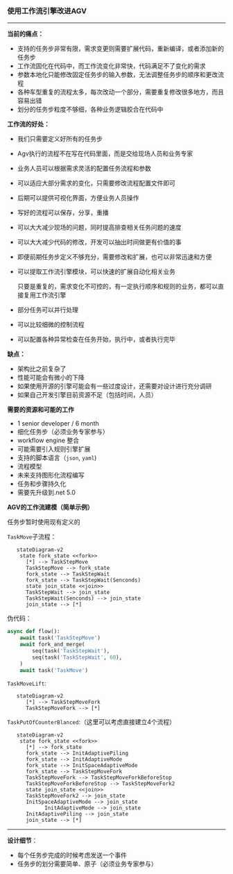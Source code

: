 ### 使用工作流引擎改进AGV

------

**当前的痛点：**

- 支持的任务步非常有限，需求变更则需要扩展代码，重新编译，或者添加新的任务步
- 工作流固化在代码中，而工作流变化非常快，代码满足不了变化的需求
- 参数本地化只能修改固定任务步的输入参数，无法调整任务步的顺序和更改流程
- 各种车型重复的流程太多，每次改动一个部分，需要重复修改很多地方，而且容易出错
- 划分的任务步粒度不够细，各种业务逻辑胶合在代码中

**工作流的好处：**

- 我们只需要定义好所有的任务步

- Agv执行的流程不在写在代码里面，而是交给现场人员和业务专家

- 业务人员可以根据需求灵活的配置任务流程和参数

- 可以适应大部分需求的变化，只需要修改流程配置文件即可

- 后期可以提供可视化界面，方便业务人员操作

- 写好的流程可以保存，分享，重播

- 可以大大减少现场的问题，同时提高排查相关任务问题的速度

- 可以大大减少代码的修改，开发可以抽出时间做更有价值的事

- 即便前期任务步定义不够充分，需要修改和扩展，也可以非常迅速和方便

- 可以提取工作流引擎模块，可以快速的扩展自动化相关业务

  只要是重复的，需求变化不可控的，有一定执行顺序和规则的业务，都可以直接复用工作流引擎

- 部分任务可以并行处理

- 可以比较细微的控制流程

- 可以配置各种异常检查在任务开始，执行中，或者执行完毕

**缺点：**

- 架构比之前复杂了
- 性能可能会有微小的下降
- 如果使用开源的引擎可能会有一些过度设计，还需要对设计进行充分调研
- 如果自己开发引擎目前资源不足（包括时间，人员）

**需要的资源和可能的工作**

- 1 senior developer / 6 month
- 细化任务步（必须业务专家参与）
- workflow engine 整合
- 可能需要引入规则引擎扩展
- 支持的脚本语言（`json`, `yaml`)
- 流程模型
- 未来支持图形化流程编写
- 任务和步骤持久化
- 需要先升级到.net 5.0

**AGV的工作流建模（简单示例）**

任务步暂时使用现有定义的

`TaskMove`子流程：

```mermaid
   stateDiagram-v2
    state fork_state <<fork>>
      [*] --> TaskStepMove
      TaskStepMove --> fork_state
      fork_state --> TaskStepWait
      fork_state --> TaskStepWait(Senconds)
      state join_state <<join>>
      TaskStepWait --> join_state
      TaskStepWait(Senconds) --> join_state
      join_state --> [*]
```

伪代码：

``` python
async def flow():
    await task('TaskStepMove')
    await fork_and_merge(
        seq(task('TaskStepWait'),
        seq(task('TaskStepWait', 60),
    )
    await task('TaskMove')
```

`TaskMoveLift`:

``` mermaid
   stateDiagram-v2
      [*] --> TaskStepMoveFork
      TaskStepMoveFork --> [*]
```

`TaskPutOfCounterBlanced`:（这里可以考虑直接建立4个流程）

``` mermaid
   stateDiagram-v2
    state fork_state <<fork>>
      [*] --> fork_state
      fork_state --> InitAdaptivePiling
      fork_state --> InitAdaptiveMode
      fork_state --> InitSpaceAdaptiveMode
      fork_state --> TaskStepMoveFork
      TaskStepMoveFork --> TaskStepMoveForkBeforeStop
      TaskStepMoveForkBeforeStop --> TaskStepMoveFork2
      state join_state <<join>>
      TaskStepMoveFork2 --> join_state
      InitSpaceAdaptiveMode --> join_state
            InitAdaptiveMode --> join_state
      InitAdaptivePiling --> join_state
      join_state --> [*]
```

------

**设计细节**：

- 每个任务步完成的时候考虑发送一个事件
- 任务步的划分需要简单、原子（必须业务专家参与）

  
